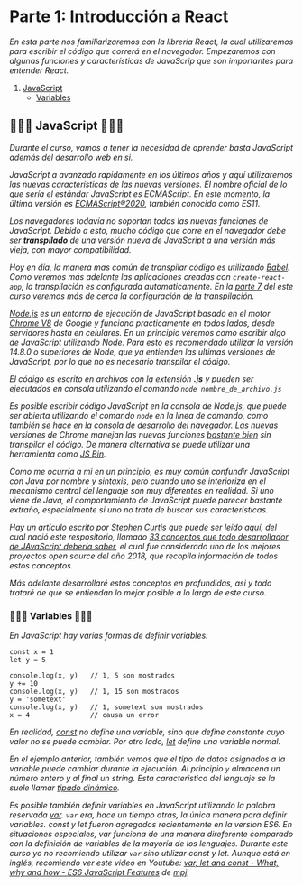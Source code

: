# Parte 1: Introducción a React

_En esta parte nos familiarizaremos con la librería React, la cual utilizaremos para escribir el código que correrá en el navegador. Empezaremos con algunas funciones y características de JavaScrip que son importantes para entender React._

1. [JavaScript]()
    * [Variables]()

## 🔹🔹🔹 JavaScript 🔹🔹🔹

_Durante el curso, vamos a tener la necesidad de aprender basta JavaScript además del desarrollo web en si._

_JavaScript a avanzado rapidamente en los últimos años y aquí utilizaremos las nuevas características de las nuevas versiones. El nombre oficial de lo que sería el estándar JavaScript es ECMAScript. En este momento, la última versión es [ECMAScript®2020](https://www.ecma-international.org/ecma-262/), también conocido como ES11._

_Los navegadores todavía no soportan todas las nuevas funciones de JavaScript. Debido a esto, mucho código que corre en el navegador debe ser **transpilado** de una versión nueva de JavaScript a una versión más vieja, con mayor compatibilidad._

_Hoy en día, la manera mas común de transpilar código es utilizando [Babel](https://babeljs.io/). Como veremos más adelante las aplicaciones creadas con `create-react-app`, la transpilación es configurada automaticamente. En la [parte 7]() del este curso veremos más de cerca la configuración de la transpilación._

_[Node.js](https://nodejs.org/en/) es un entorno de ejecución de JavaScript basado en el motor [Chrome V8](https://developers.google.com/v8/) de Google y funciona practicamente en todos lados, desde servidores hasta en celulares. En un principio veremos como escribir algo de JavaScript utilizando Node. Para esto es recomendado utilizar la versión 14.8.0 o superiores de Node, que ya entienden las ultimas versiones de JavaScript, por lo que no es necesario transpilar el código._

_El código es escrito en archivos con la extensión **.js** y pueden ser ejecutados en consola utilizando el comando `node nombre_de_archivo.js`_

_Es posible escribir código JavaScript en la consola de Node.js, que puede ser abierta utilizando el comando `node` en la linea de comando, como también se hace en la consola de desarrollo del navegador. Las nuevas versiones de Chrome manejan las nuevas funciones [bastante bien](http://kangax.github.io/compat-table/es2016plus/) sin transpilar el código. De manera alternativa se puede utilizar una herramienta como [JS Bin](https://jsbin.com/?js,console)._

_Como me ocurría a mi en un principio, es muy común confundir JavaScript con Java por nombre y sintaxis, pero cuando uno se interioriza en el mecanismo central del lenguaje son muy diferentes en realidad. Si uno viene de Java, el comportamiento de JavaScript puede parecer bastante extraño, especialmente si uno no trata de buscar sus caracteristicas._

_Hay un artículo escrito por [Stephen Curtis](https://twitter.com/stephenthecurt) que puede ser leído [aquí](https://medium.com/@stephenthecurt/33-fundamentals-every-javascript-developer-should-know-13dd720a90d1), del cual nació este respositorio, llamado [33 conceptos que todo desarrollador de JAvaScript debería saber](https://github.com/leonardomso/33-js-concepts), el cual fue considerado uno de los mejores proyectos open source del año 2018, que recopila información de todos estos conceptos._

_Más adelante desarrollaré estos conceptos en profundidas, asi y todo trataré de que se entiendan lo mejor posible a lo largo de este curso._

### 🔹🔹🔹 Variables 🔹🔹🔹

_En JavaScript hay varias formas de definir variables:_

~~~
const x = 1
let y = 5

console.log(x, y)   // 1, 5 son mostrados
y += 10
console.log(x, y)   // 1, 15 son mostrados
y = 'sometext'
console.log(x, y)   // 1, sometext son mostrados
x = 4               // causa un error
~~~

_En realidad, [const](https://developer.mozilla.org/es/docs/Web/JavaScript/Reference/Statements/const) no define una variable, sino que define constante cuyo valor no se puede cambiar. Por otro lado, [let](https://developer.mozilla.org/es/docs/Web/JavaScript/Reference/Statements/let) define una variable normal._

_En el ejemplo anterior, también vemos que el tipo de datos asignados a la variable puede cambiar durante la ejecución. Al principio `y` almacena un número entero y al final un string. Esta caracteristica del lenguaje se la suele llamar [tipado dinámico](https://developer.mozilla.org/es/docs/Web/JavaScript/Data_structures)._

_Es posible también definir variables en JavaScript utilizando la palabra reservada [var](https://developer.mozilla.org/es/docs/Web/JavaScript/Reference/Statements/var). `var` era, hace un tiempo atras, la única manera para definir variables. const y let fueron agregados recientemente en la version ES6. En situaciones especiales, var funciona de una manera direferente comparado con la definición de variables de la mayoría de los lenguajes. Durante este curso yo no recomiendo utilizar `var` sino utilizar const y let. Aunque está en inglés, recomiendo ver este video en Youtube: [var, let and const - What, why and how - ES6 JavaScript Features](https://www.youtube.com/watch?v=sjyJBL5fkp8) de [mpj](https://twitter.com/mpjme)._

